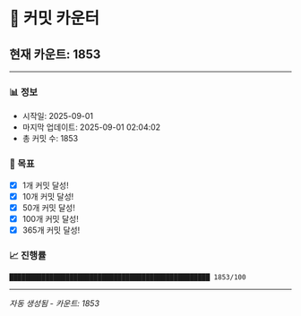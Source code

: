 # 🔢 커밋 카운터

## 현재 카운트: 1853

---

### 📊 정보
- 시작일: 2025-09-01
- 마지막 업데이트: 2025-09-01 02:04:02
- 총 커밋 수: 1853

### 🎯 목표
- [x] 1개 커밋 달성!
- [x] 10개 커밋 달성!
- [x] 50개 커밋 달성!
- [x] 100개 커밋 달성!
- [x] 365개 커밋 달성!

### 📈 진행률
```
██████████████████████████████████████████████████ 1853/100
```

---
*자동 생성됨 - 카운트: 1853*
